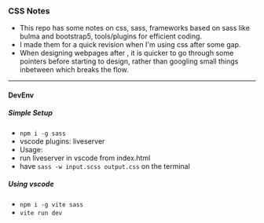 ### CSS Notes

- This repo has some notes on css, sass, frameworks based on sass like bulma and bootstrap5, tools/plugins for efficient coding.
- I made them for a quick revision when I'm using css after some gap.
- When designing webpages after , it is quicker to go through some pointers before starting to design, rather than googling small things inbetween which breaks the flow.

---

#### DevEnv
##### Simple Setup
- `npm i -g sass`
-  vscode plugins: liveserver
-  Usage:
  - run liveserver in vscode from index.html
  - have `sass -w input.scss output.css` on the terminal

##### Using vscode
- `npm i -g vite sass`
- `vite run dev`

